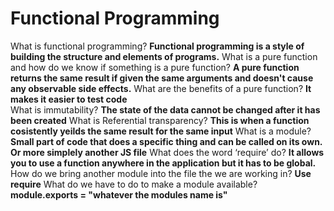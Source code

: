 # Functional Programming

What is functional programming? **Functional programming is a style of building the structure and elements of programs.**
What is a pure function and how do we know if something is a pure function? **A pure function returns the same result if given the same arguments and doesn't cause any observable side effects.**
What are the benefits of a pure function? **It makes it easier to test code**  
What is immutability? **The state of the data cannot be changed after it has been created**
What is Referential transparency?
**This is when a function cosistently yeilds the same result for the same input**
What is a module? **Small part of code that does a specific thing and can be called on its own. Or more simplely another JS file**
What does the word ‘require’ do? **It allows you to use a function anywhere in the application but it has to be global.**
How do we bring another module into the file the we are working in? **Use require**
What do we have to do to make a module available? **module.exports = "whatever the modules name is"**
